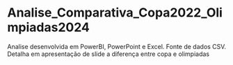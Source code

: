 # Analise_Comparativa_Copa2022_Olimpiadas2024
Analise desenvolvida em PowerBI, PowerPoint e Excel. Fonte de dados CSV. Detalha em apresentação de slide a diferença entre copa e olimpiadas
